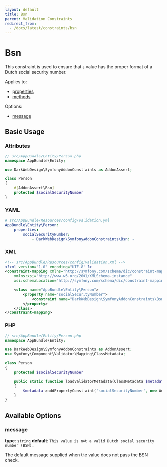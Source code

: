 ```yaml
---
layout: default
title: Bsn
parent: Validation Constraints
redirect_from:
  - /docs/latest/constraints/bsn
---
```


# Bsn

This constraint is used to ensure that a value has the proper format of a Dutch social security number.

Applies to:

* [properties](http://symfony.com/doc/6.0/validation.html#properties)
* [methods](http://symfony.com/doc/6.0/validation.html#getters)

Options:

* [message](#message)

## Basic Usage

### Attributes

```php
// src/AppBundle/Entity/Person.php
namespace AppBundle\Entity;

use DarkWebDesign\SymfonyAddonConstraints as AddonAssert;

class Person
{
    #[AddonAssert\Bsn]
    protected $socialSecurityNumber;
}
```

### YAML

```yaml
# src/AppBundle/Resources/config/validation.yml
AppBundle\Entity\Person:
    properties:
        socialSecurityNumber:
            - DarkWebDesign\SymfonyAddonConstraints\Bsn: ~
```

### XML

```xml
<!-- src/AppBundle/Resources/config/validation.xml -->
<?xml version="1.0" encoding="UTF-8" ?>
<constraint-mapping xmlns="http://symfony.com/schema/dic/constraint-mapping"
    xmlns:xsi="http://www.w3.org/2001/XMLSchema-instance"
    xsi:schemaLocation="http://symfony.com/schema/dic/constraint-mapping http://symfony.com/schema/dic/constraint-mapping/constraint-mapping-1.0.xsd">

    <class name="AppBundle\Entity\Person">
        <property name="socialSecurityNumber">
            <constraint name="DarkWebDesign\SymfonyAddonConstraints\Bsn" />
        </property>
    </class>
</constraint-mapping>
```

### PHP

```php
// src/AppBundle/Entity/Person.php
namespace AppBundle\Entity;

use DarkWebDesign\SymfonyAddonConstraints as AddonAssert;
use Symfony\Component\Validator\Mapping\ClassMetadata;

class Person
{
    protected $socialSecurityNumber;

    public static function loadValidatorMetadata(ClassMetadata $metadata)
    {
        $metadata->addPropertyConstraint('socialSecurityNumber', new AddonAssert\Bsn());
    }
}
```

## Available Options

### message

**type**: `string` **default**: `This value is not a valid Dutch social security number (BSN).`

The default message supplied when the value does not pass the BSN check.
